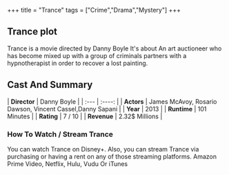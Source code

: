 +++
title = "Trance"
tags = ["Crime","Drama","Mystery"]
+++
## Trance plot
Trance is a movie directed by Danny Boyle It's about An art auctioneer who has become mixed up with a group of criminals partners with a hypnotherapist in order to recover a lost painting.
## Cast And Summary
| **Director**      | Danny Boyle |
    | :---        |    :----:   |
    |  **Actors** | James McAvoy, Rosario Dawson, Vincent Cassel,Danny Sapani |
    | **Year**   | 2013    |
    |  **Runtime** | 101 Minutes |
    |  **Rating** | 7 / 10 | 
    |  **Revenue** | 2.32$ Millions |
### How To Watch / Stream Trance
You can watch Trance on Disney+.
Also, you can stream Trance via purchasing or having a rent on any of those streaming platforms.
Amazon Prime Video, Netflix, Hulu, Vudu Or iTunes
